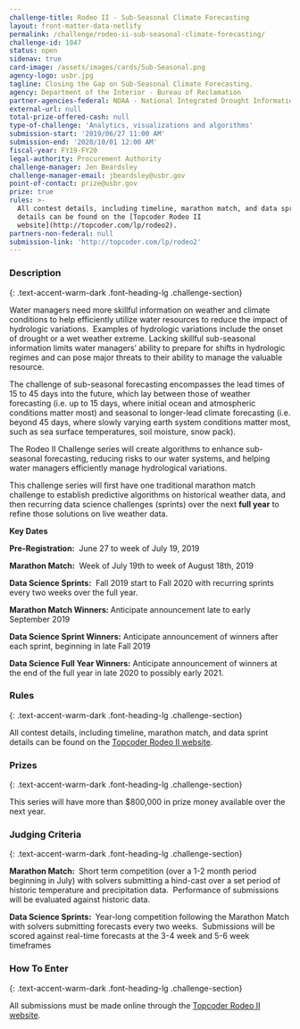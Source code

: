 ```yaml
---
challenge-title: Rodeo II - Sub-Seasonal Climate Forecasting
layout: front-matter-data-netlify
permalink: /challenge/rodeo-ii-sub-seasonal-climate-forecasting/
challenge-id: 1047
status: open
sidenav: true
card-image: /assets/images/cards/Sub-Seasonal.png
agency-logo: usbr.jpg
tagline: Closing the Gap on Sub-Seasonal Climate Forecasting.
agency: Department of the Interior - Bureau of Reclamation
partner-agencies-federal: NOAA - National Integrated Drought Information System
external-url: null
total-prize-offered-cash: null
type-of-challenge: 'Analytics, visualizations and algorithms'
submission-start: '2019/06/27 11:00 AM'
submission-end: '2020/10/01 12:00 AM'
fiscal-year: FY19-FY20
legal-authority: Procurement Authority
challenge-manager: Jen Beardsley
challenge-manager-email: jbeardsley@usbr.gov
point-of-contact: prize@usbr.gov
prize: true
rules: >-
  All contest details, including timeline, marathon match, and data sprint
  details can be found on the [Topcoder Rodeo II
  website](http://topcoder.com/lp/rodeo2).
partners-non-federal: null
submission-link: 'http://topcoder.com/lp/rodeo2'
---
```


<!-- Description start -->
### Description
{: .text-accent-warm-dark .font-heading-lg .challenge-section}

<p>Water managers need more skillful information on weather and climate conditions to help efficiently utilize water resources to reduce the impact of hydrologic variations.&nbsp; Examples of hydrologic variations include the onset of drought or a wet weather extreme. Lacking skillful sub-seasonal information limits water managers&rsquo; ability to prepare for shifts in hydrologic regimes and can pose major threats to their ability to manage the valuable resource.</p>
<p>The challenge of sub-seasonal forecasting encompasses the lead times of 15 to 45 days into the future, which lay between those of weather forecasting (i.e. up to 15 days, where initial ocean and atmospheric conditions matter most) and seasonal to longer-lead climate forecasting (i.e. beyond 45 days, where slowly varying earth system conditions matter most, such as sea surface temperatures, soil moisture, snow pack).&nbsp;</p>
<p>The Rodeo II Challenge series will create algorithms to enhance sub-seasonal forecasting, reducing risks to our water systems, and helping water managers efficiently manage hydrological variations.</p>
<p>This challenge series will first have one traditional marathon match challenge to establish predictive algorithms on historical weather data, and then recurring data science challenges (sprints) over the next <strong>full year</strong> to refine those solutions on live weather data.</p>
<p><strong>Key Dates</strong></p>
<p><strong>Pre-Registration:</strong>&nbsp; June 27 to week of July 19, 2019</p>
<p><strong>Marathon Match:</strong>&nbsp; Week of July 19th to week of August 18th, 2019</p>
<p><strong>Data Science Sprints:</strong>&nbsp; Fall 2019 start to Fall 2020 with recurring sprints every two weeks over the full year.</p>
<p><strong>Marathon Match Winners:&nbsp;</strong>Anticipate announcement late to early September 2019</p>
<p><strong>Data Science Sprint Winners:</strong> Anticipate announcement of winners after each sprint, beginning in late Fall 2019</p>
<p><strong>Data Science Full Year Winners:</strong> Anticipate announcement of winners at the end of the full year in late 2020 to possibly early 2021.</p>


<!-- Rules start -->
### Rules 
{: .text-accent-warm-dark .font-heading-lg .challenge-section}

<p>All contest details, including timeline, marathon match, and data sprint details can be found on the <a href="http://topcoder.com/lp/rodeo2">Topcoder Rodeo II website</a>.</p>

<!-- Prizes start -->
### Prizes 
{: .text-accent-warm-dark .font-heading-lg .challenge-section}

<p>This series will have more than $800,000 in prize money available over the next year.</p>

<!-- Judging start -->
### Judging Criteria
{: .text-accent-warm-dark .font-heading-lg .challenge-section}

<p><strong>Marathon Match:&nbsp;</strong> Short term competition (over a 1-2 month period beginning in July) with solvers submitting a hind-cast over a set period of historic temperature and precipitation data.&nbsp; Performance of submissions will be evaluated against historic data.&nbsp;</p>
<p><strong>Data Science Sprints:&nbsp;</strong> Year-long competition following the Marathon Match with solvers submitting forecasts every two weeks.&nbsp; Submissions will be scored against real-time forecasts at the 3-4 week and 5-6 week timeframes</p>

<!--  How To Enter start -->
### How To Enter
{: .text-accent-warm-dark .font-heading-lg .challenge-section}

<p>All submissions must be made online through the <a href="http://topcoder.com/lp/rodeo2">Topcoder Rodeo II website</a>.</p>
